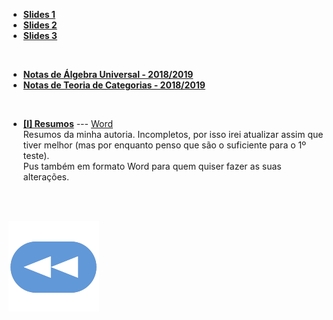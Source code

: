 * [**Slides 1**](AUCslides1.pdf)
* [**Slides 2**](AUCslides2.pdf)
* [**Slides 3**](AUCslides3.pdf)

<br>

* [**Notas de Álgebra Universal - 2018/2019**](notas_de_álgebra_universal-1819.pdf)
* [**Notas de Teoria de Categorias - 2018/2019**](notas_de_teoria_de_categorias-1819.pdf)

<br>

* [**[I] Resumos**](auc.pdf) ---  [Word](auc.docx)
<br> Resumos da minha autoria. Incompletos, por isso irei atualizar assim que tiver melhor (mas por enquanto penso que são o suficiente para o 1º teste).
<br> Pus também em formato Word para quem quiser fazer as suas alterações.

<br><br>

[![retroceder](https://raw.githubusercontent.com/David81820/Recursos-LCC/main/Rewind.png)](https://david81820.github.io/Recursos-LCC/2ano/2sem/AUC)

